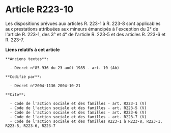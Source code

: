 # Article R223-10

Les dispositions prévues aux articles R. 223-1 à R. 223-8 sont applicables aux prestations attribuées aux mineurs émancipés à
l'exception du 2° de l'article R. 223-1, des 3° et 4° de l'article R. 223-5 et des articles R. 223-6 et R. 223-7.

**Liens relatifs à cet article**

	**Anciens textes**:

	  - Décret n°85-936 du 23 août 1985 - art. 10 (Ab)

	**Codifié par**:

	  - Décret n°2004-1136 2004-10-21

	**Cite**:

	  - Code de l'action sociale et des familles - art. R223-1 (V)
	  - Code de l'action sociale et des familles - art. R223-5 (V)
	  - Code de l'action sociale et des familles - art. R223-6 (V)
	  - Code de l'action sociale et des familles - art. R223-7 (V)
	  - Code de l'action sociale et des familles R223-1 à R223-8, R223-1, R223-5, R223-6, R223-7

